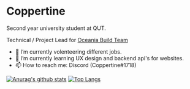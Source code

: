<h1>Coppertine</h1>

Second year university student at QUT.

Technical / Project Lead for [Oceania Build Team](https://github.com/bte-oceania)


- 🔭 I’m currently volenteering different jobs.
- 🌱 I’m currently learning UX design and backend api's for websites.
- 📫 How to reach me: Discord (Coppertine#1718)

[![Anurag's github stats](https://github-readme-stats.vercel.app/api?username=coppertine)](https://github.com/anuraghazra/github-readme-stats)
[![Top Langs](https://github-readme-stats.vercel.app/api/top-langs/?username=coppertine&layout=compact)](https://github.com/anuraghazra/github-readme-stats)
